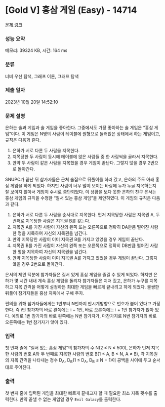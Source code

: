 # [Gold V] 홍삼 게임 (Easy) - 14714 

[문제 링크](https://www.acmicpc.net/problem/14714) 

### 성능 요약

메모리: 39324 KB, 시간: 164 ms

### 분류

너비 우선 탐색, 그래프 이론, 그래프 탐색

### 제출 일자

2023년 10월 20일 14:52:10

### 문제 설명

<p>은하는 술과 게임과 술 게임을 좋아한다. 그중에서도 가장 좋아하는 술 게임은 “홍삼 게임”이다. 이 게임은 N명의 사람이 테이블에 원형으로 둘러앉은 상태에서 하는 게임이고, 규칙은 다음과 같다.</p>

<ol>
	<li>은하가 서로 다른 두 사람을 지목한다.</li>
	<li>지목당한 두 사람이 동시에 테이블에 앉은 사람들 중 한 사람씩을 골라서 지목한다.</li>
	<li>만약 두 사람이 같은 사람을 지목했을 경우 게임이 끝난다. 그렇지 않을 경우 2번으로 돌아간다.</li>
</ol>

<p>SNUPC가 끝난 뒤 참가자들은 근처 술집으로 뒤풀이를 하러 갔고, 은하의 주도 아래 홍삼 게임을 하게 되었다. 하지만 사람이 너무 많이 모이는 바람에 누가 누굴 지목하는지 잘 보이지 않아서 게임이 수시로 중단되었다. 이 상황을 보다 못한 은하의 친구 은서는 홍삼 게임의 규칙을 수정한 “질서 있는 홍삼 게임”을 제안하였다. 이 게임의 규칙은 다음과 같다.</p>

<ol>
	<li>은하가 서로 다른 두 사람을 순서대로 지목한다. 먼저 지목당한 사람은 지목권 A, 두 번째로 지목당한 사람은 지목권 B를 갖는다.</li>
	<li>지목권 A를 가진 사람이 자신의 왼쪽 또는 오른쪽으로 정확히 DA만큼 떨어진 사람 한 명을 지목하여 자신의 지목권을 넘긴다.</li>
	<li>만약 지목당한 사람이 이미 지목권 B를 가지고 있었을 경우 게임이 끝난다.</li>
	<li>지목권 B를 가진 사람이 자신의 왼쪽 또는 오른쪽으로 정확히 DB만큼 떨어진 사람 한 명을 지목하여 자신의 지목권을 넘긴다.</li>
	<li>만약 지목당한 사람이 이미 지목권 A를 가지고 있었을 경우 게임이 끝난다. 그렇지 않을 경우 2번으로 돌아간다.</li>
</ol>

<p>은서의 제안 덕분에 참가자들은 질서 있게 홍삼 게임을 즐길 수 있게 되었다. 하지만 은하가 몇 시간 내내 계속 홍삼 게임을 돌리자 참가자들은 지쳐 갔고, 은하가 누구를 지목하고 지목 간격을 어떻게 설정하든 최대한 게임을 빠르게 끝내려고 하게 되었다. 불쌍한 뒤풀이 참가자들을 홍삼 지옥에서 구해 주자.</p>

<p>편의를 위해 참가자들에게는 1번부터 N번까지 반시계방향으로 번호가 붙어 있다고 가정한다. 즉 i번 참가자의 바로 왼쪽에는 i − 1번, 바로 오른쪽에는 i + 1번 참가자가 앉아 있다. 예외로 1번 참가자의 바로 왼쪽에는 N번 참가자가, 마찬가지로 N번 참가자의 바로 오른쪽에는 1번 참가자가 앉아 있다.</p>

### 입력 

 <p>첫 번째 줄에 “질서 있는 홍삼 게임”의 참가자의 수 N(2 ≤ N ≤ 500), 은하가 먼저 지목한 사람의 번호 A와 두 번째로 지목한 사람의 번호 B(1 ≤ A, B ≤ N, A ≠ B), 각 지목권의 지목 간격을 나타내는 정수 D<sub>A</sub>, D<sub>B</sub>(1 ≤ D<sub>A</sub>, D<sub>B</sub> ≤ N − 1)이 공백을 사이에 두고 순서대로 주어진다.</p>

### 출력 

 <p>첫 번째 줄에 입력된 게임을 최대한 빠르게 끝내고자 할 때 필요한 최소 지목 횟수를 출력한다. 만약 끝낼 수 없는 게임일 경우 <code>Evil Galazy</code>를 출력한다.</p>

